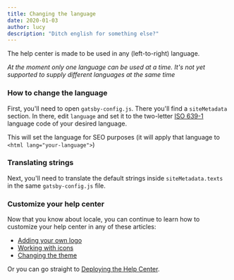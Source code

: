 ```yaml
---
title: Changing the language
date: 2020-01-03
author: lucy
description: "Ditch english for something else?"
---
```


The help center is made to be used in any (left-to-right) language.

_At the moment only one language can be used at a time. It's not yet supported to supply different languages at the same time_

### How to change the language

First, you'll need to open `gatsby-config.js`. There you'll find a `siteMetadata` section. In there, edit `language` and set it to the two-letter [ISO 639-1](https://en.wikipedia.org/wiki/List_of_ISO_639-1_codes) language code of your desired language.

This will set the language for SEO purposes (it will apply that language to `<html lang="your-language">`)

### Translating strings

Next, you'll need to translate the default strings inside `siteMetadata.texts` in the same `gatsby-config.js` file.

### Customize your help center

Now that you know about locale, you can continue to learn how to customize your help center in any of these articles:

- [Adding your own logo](/articles/customizing-brand-logo)
- [Working with icons](/articles/customizing-icons)
- [Changing the theme](/articles/customizing-theme)

Or you can go straight to [Deploying the Help Center](/articles/deploy).
